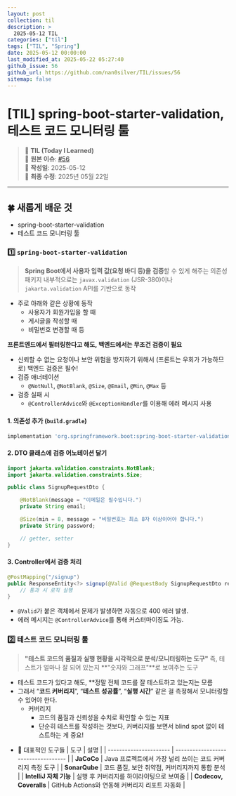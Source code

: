 ```yaml
---
layout: post
collection: til
description: >
  2025-05-12 TIL
categories: ["til"]
tags: ["TIL", "Spring"]
date: 2025-05-12 00:00:00
last_modified_at: 2025-05-22 05:27:40
github_issue: 56
github_url: https://github.com/nan0silver/TIL/issues/56
sitemap: false
---
```


# [TIL] spring-boot-starter-validation, 테스트 코드 모니터링 툴

> 📝 **TIL (Today I Learned)**  
> 🔗 **원본 이슈**: [#56](https://github.com/nan0silver/TIL/issues/56)  
> 📅 **작성일**: 2025-05-12  
> 🔄 **최종 수정**: 2025년 05월 22일

---

## 🍀 새롭게 배운 것

- spring-boot-starter-validation
- 테스트 코드 모니터링 툴

### 1️⃣ `spring-boot-starter-validation`

> **Spring Boot에서 사용자 입력 값(요청 바디 등)을 검증**할 수 있게 해주는 의존성 패키지
> 내부적으로는 `javax.validation` (JSR-380)이나 `jakarta.validation` API를 기반으로 동작

- 주로 아래와 같은 상황에 동작
  - 사용자가 회원가입을 할 때
  - 게시글을 작성할 때
  - 비밀번호 변경할 때 등

**프론트엔드에서 필터링한다고 해도, 백엔드에서는 무조건 검증이 필요**

- 신뢰할 수 없는 요청이나 보안 위험을 방지하기 위해서 (프론트는 우회가 가능하므로) 백엔드 검증은 필수!
- 검증 애너테이션
  - `@NotNull`, `@NotBlank`, `@Size`, `@Email`, `@Min`, `@Max` 등
- 검증 실패 시
  - `@ControllerAdvice`와 `@ExceptionHandler`를 이용해 에러 메시지 사용

#### 1. 의존성 추가 (`build.gradle`)

```groovy
implementation 'org.springframework.boot:spring-boot-starter-validation'
```

#### 2. DTO 클래스에 검증 어노테이션 달기

```java
import jakarta.validation.constraints.NotBlank;
import jakarta.validation.constraints.Size;

public class SignupRequestDto {

    @NotBlank(message = "이메일은 필수입니다.")
    private String email;

    @Size(min = 8, message = "비밀번호는 최소 8자 이상이어야 합니다.")
    private String password;

    // getter, setter
}
```

#### 3. Controller에서 검증 처리

```java
@PostMapping("/signup")
public ResponseEntity<?> signup(@Valid @RequestBody SignupRequestDto request) {
    // 통과 시 로직 실행
}
```

- `@Valid`가 붙은 객체에서 문제가 발생하면 자동으로 400 에러 발생.
- 에러 메시지는 `@ControllerAdvice`를 통해 커스터마이징도 가능.

### 2️⃣ 테스트 코드 모니터링 툴

> **"테스트 코드의 품질과 실행 현황을 시각적으로 분석/모니터링하는 도구"**
> 즉, 테스트가 얼마나 잘 되어 있는지 \*\*"숫자와 그래프"\*\*로 보여주는 도구

- 테스트 코드가 있다고 해도, \*\*정말 전체 코드를 잘 테스트하고 있는지는 모름
- 그래서 “**코드 커버리지**”, “**테스트 성공률**”, “**실행 시간**” 같은 걸 측정해서 모니터링할 수 있어야 한다.
  - 커버리지
    - 코드의 품질과 신뢰성을 수치로 확인할 수 있는 지표
    - 단순히 테스트를 작성하는 것보다, 커버리지를 보면서 blind spot 없이 테스트하는 게 중요!

* 🔧 대표적인 도구들
  | 도구 | 설명 |
  | ---------------------- | ----------------------------------- |
  | **JaCoCo** | Java 프로젝트에서 가장 널리 쓰이는 코드 커버리지 측정 도구 |
  | **SonarQube** | 코드 품질, 보안 취약점, 커버리지까지 통합 분석 |
  | **IntelliJ 자체 기능** | 실행 후 커버리지를 하이라이팅으로 보여줌 |
  | **Codecov, Coveralls** | GitHub Actions와 연동해 커버리지 리포트 자동화 |
